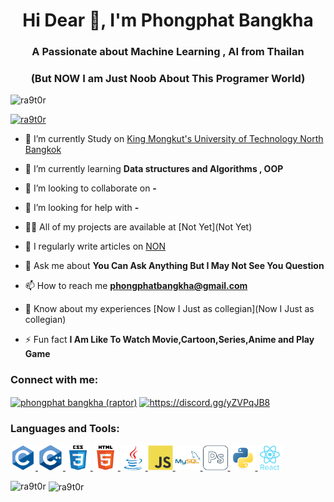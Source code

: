 <h1 align="center">Hi Dear 👋, I'm Phongphat Bangkha</h1>
<h3 align="center">A Passionate about Machine Learning , AI from Thailan</h3>
<h3 align="center">(But NOW I am Just Noob About This Programer World)</h3>

<p align="left"> <img src="https://komarev.com/ghpvc/?username=ra9t0r&label=Profile%20views&color=0e75b6&style=flat" alt="ra9t0r" /> </p>

<p align="left"> <a href="https://github.com/ryo-ma/github-profile-trophy"><img src="https://github-profile-trophy.vercel.app/?username=ra9t0r" alt="ra9t0r" /></a> </p>

- 🔭 I’m currently Study on [King Mongkut's University of Technology North Bangkok](https://www.kmutnb.ac.th/about/orgmap_bkk.aspx?lang=en)

- 🌱 I’m currently learning **Data structures and Algorithms , OOP**

- 👯 I’m looking to collaborate on **-**

- 🤝 I’m looking for help with **-**

- 👨‍💻 All of my projects are available at [Not Yet](Not Yet)

- 📝 I regularly write articles on [NON](NON)

- 💬 Ask me about **You Can Ask Anything But I May Not See You Question**

- 📫 How to reach me **phongphatbangkha@gmail.com**

- 📄 Know about my experiences [Now I Just as collegian](Now I Just as collegian)

- ⚡ Fun fact **I Am Like To Watch Movie,Cartoon,Series,Anime and Play Game**

<h3 align="left">Connect with me:</h3>
<p align="left">
<a href="https://fb.com/phongphat bangkha (raptor)" target="blank"><img align="center" src="https://raw.githubusercontent.com/rahuldkjain/github-profile-readme-generator/master/src/images/icons/Social/facebook.svg" alt="phongphat bangkha (raptor)" height="30" width="40" /></a>
<a href="https://discord.gg/https://discord.gg/yZVPqJB8" target="blank"><img align="center" src="https://raw.githubusercontent.com/rahuldkjain/github-profile-readme-generator/master/src/images/icons/Social/discord.svg" alt="https://discord.gg/yZVPqJB8" height="30" width="40" /></a>
</p>

<h3 align="left">Languages and Tools:</h3>
<p align="left"> <a href="https://www.cprogramming.com/" target="_blank" rel="noreferrer"> <img src="https://raw.githubusercontent.com/devicons/devicon/master/icons/c/c-original.svg" alt="c" width="40" height="40"/> </a> <a href="https://www.w3schools.com/cpp/" target="_blank" rel="noreferrer"> <img src="https://raw.githubusercontent.com/devicons/devicon/master/icons/cplusplus/cplusplus-original.svg" alt="cplusplus" width="40" height="40"/> </a> <a href="https://www.w3schools.com/css/" target="_blank" rel="noreferrer"> <img src="https://raw.githubusercontent.com/devicons/devicon/master/icons/css3/css3-original-wordmark.svg" alt="css3" width="40" height="40"/> </a> <a href="https://www.w3.org/html/" target="_blank" rel="noreferrer"> <img src="https://raw.githubusercontent.com/devicons/devicon/master/icons/html5/html5-original-wordmark.svg" alt="html5" width="40" height="40"/> </a> <a href="https://www.java.com" target="_blank" rel="noreferrer"> <img src="https://raw.githubusercontent.com/devicons/devicon/master/icons/java/java-original.svg" alt="java" width="40" height="40"/> </a> <a href="https://developer.mozilla.org/en-US/docs/Web/JavaScript" target="_blank" rel="noreferrer"> <img src="https://raw.githubusercontent.com/devicons/devicon/master/icons/javascript/javascript-original.svg" alt="javascript" width="40" height="40"/> </a> <a href="https://www.mysql.com/" target="_blank" rel="noreferrer"> <img src="https://raw.githubusercontent.com/devicons/devicon/master/icons/mysql/mysql-original-wordmark.svg" alt="mysql" width="40" height="40"/> </a> <a href="https://www.photoshop.com/en" target="_blank" rel="noreferrer"> <img src="https://raw.githubusercontent.com/devicons/devicon/master/icons/photoshop/photoshop-line.svg" alt="photoshop" width="40" height="40"/> </a> <a href="https://www.python.org" target="_blank" rel="noreferrer"> <img src="https://raw.githubusercontent.com/devicons/devicon/master/icons/python/python-original.svg" alt="python" width="40" height="40"/> </a> <a href="https://reactjs.org/" target="_blank" rel="noreferrer"> <img src="https://raw.githubusercontent.com/devicons/devicon/master/icons/react/react-original-wordmark.svg" alt="react" width="40" height="40"/> </a> </p>

<p><img align="left" src="https://github-readme-stats.vercel.app/api/top-langs?username=ra9t0r&show_icons=true&locale=en&layout=compact" alt="ra9t0r" /></p>

<p>&nbsp;<img align="center" src="https://github-readme-stats.vercel.app/api?username=ra9t0r&show_icons=true&locale=en" alt="ra9t0r" /></p>
